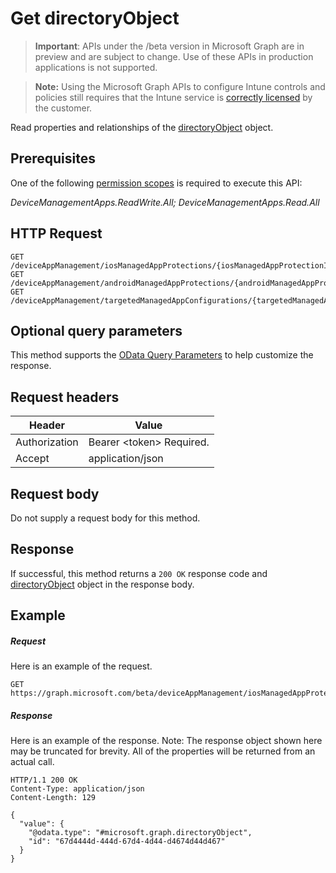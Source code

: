 ﻿# Get directoryObject

> **Important**: APIs under the /beta version in Microsoft Graph are in preview and are subject to change. Use of these APIs in production applications is not supported.

> **Note:** Using the Microsoft Graph APIs to configure Intune controls and policies still requires that the Intune service is [correctly licensed](https://go.microsoft.com/fwlink/?linkid=839381) by the customer.

Read properties and relationships of the [directoryObject](../resources/intune_mam_directoryobject.md) object.
## Prerequisites
One of the following [permission scopes](https://developer.microsoft.com/en-us/graph/docs/authorization/permission_scopes) is required to execute this API:

*DeviceManagementApps.ReadWrite.All; DeviceManagementApps.Read.All*
## HTTP Request
<!-- {
  "blockType": "ignored"
}
-->
```http
GET /deviceAppManagement/iosManagedAppProtections/{iosManagedAppProtectionId}/targetedSecurityGroups/{directoryObjectId}
GET /deviceAppManagement/androidManagedAppProtections/{androidManagedAppProtectionId}/targetedSecurityGroups/{directoryObjectId}
GET /deviceAppManagement/targetedManagedAppConfigurations/{targetedManagedAppConfigurationId}/targetedSecurityGroups/{directoryObjectId}
```

## Optional query parameters
This method supports the [OData Query Parameters](https://developer.microsoft.com/en-us/graph/docs/overview/query_parameters) to help customize the response.
## Request headers
|Header|Value|
|---|---|
|Authorization|Bearer &lt;token&gt; Required.|
|Accept|application/json|

## Request body
Do not supply a request body for this method.

## Response

If successful, this method returns a `200 OK` response code and [directoryObject](../resources/intune_mam_directoryobject.md) object in the response body.

## Example

##### Request

Here is an example of the request.
```http
GET https://graph.microsoft.com/beta/deviceAppManagement/iosManagedAppProtections/{iosManagedAppProtectionId}/targetedSecurityGroups/{directoryObjectId}
```

##### Response

Here is an example of the response. Note: The response object shown here may be truncated for brevity. All of the properties will be returned from an actual call.
```http
HTTP/1.1 200 OK
Content-Type: application/json
Content-Length: 129

{
  "value": {
    "@odata.type": "#microsoft.graph.directoryObject",
    "id": "67d4444d-444d-67d4-4d44-d4674d44d467"
  }
}
```



